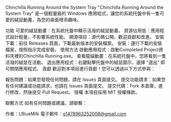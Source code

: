Chinchilla Running Around the System Tray
"Chinchilla Running Around the System Tray" 是一個輕量級的 Windows 應用程式，讓您的系統托盤中有一隻可愛的絨鼠動畫，為您的桌面增添趣味。

功能
可愛的絨鼠動畫：在系統托盤中顯示活潑的絨鼠動畫。
資源佔用低：應用程式設計輕量，不影響系統性能。
開源項目：源代碼公開，歡迎貢獻和改進。
安裝
下載：前往 Releases 頁面，下載最新版本的安裝檔案。
安裝：運行下載的安裝檔案，按照指示完成安裝。
使用方法
啟動應用程式：啟動Completed Project資料夾裡的Chinchilla Running.exe。
查看龍貓動畫：在系統托盤中，您將看到一隻活潑的絨鼠在活動。
退出應用程式：右鍵點擊托盤中的絨鼠圖示，選擇 "退出" 即可關閉應用程式。
貢獻
歡迎對本項目進行貢獻！您可以透過以下方式參與：

報告問題：如果您發現任何問題，請在 Issues 頁面提交。
提交功能請求：如果您有任何建議或功能請求，也請在 Issues 頁面提交。
提交代碼：Fork 本倉庫，進行修改，然後提交 Pull Request。
授權
本項目採用 MIT 授權條款。

聯繫方式
如有任何問題或建議，請聯繫：

作者：LBlueMilk
電子郵件：g1478963252008@gmail.com
